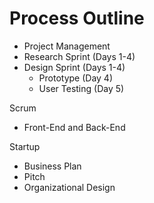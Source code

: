 # Process Outline

* Project Management
* Research Sprint (Days 1-4)
* Design Sprint (Days 1-4)
  * Prototype (Day 4)
   * User Testing (Day 5)

Scrum 
* Front-End and Back-End

Startup
* Business Plan
* Pitch
* Organizational Design
